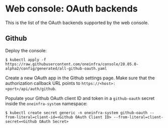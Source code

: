 # Web console: OAuth backends

This is the list of the OAuth backends supported by the web console.

## Github

Deploy the console:

```console
$ kubectl apply -f https://raw.githubusercontent.com/oneinfra/console/20.05.0-alpha2/config/generated/all-github-oauth.yaml
```

Create a new OAuth app in the Github settings page. Make sure that the
authorization callback URL points to
`https://<host>:<port>/api/auth/github`.

Populate your Github OAuth client ID and token in a `github-oauth`
secret inside the `oneinfra-system` namespace:

```console
$ kubectl create secret generic -n oneinfra-system github-oauth --from-literal=client-id=<Github OAuth Client ID> --from-literal=client-secret=<Github OAuth Secret>
```
